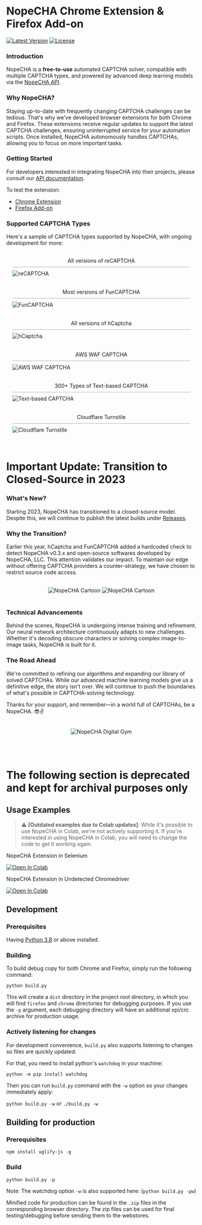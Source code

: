 # NopeCHA Chrome Extension & Firefox Add-on

[![Latest Version](https://img.shields.io/github/v/release/NopeCHALLC/nopecha-extension?style=flat-square)](https://github.com/NopeCHALLC/nopecha-extension/releases)
[![License](https://img.shields.io/github/license/NopeCHALLC/nopecha-extension?style=flat-square)](LICENSE)

### Introduction

NopeCHA is a **free-to-use** automated CAPTCHA solver, compatible with multiple CAPTCHA types, and powered by advanced deep learning models via the [NopeCHA API](https://developers.nopecha.com).

### Why NopeCHA?

Staying up-to-date with frequently changing CAPTCHA challenges can be tedious.
That's why we've developed browser extensions for both Chrome and Firefox.
These extensions receive regular updates to support the latest CAPTCHA challenges, ensuring uninterrupted service for your automation scripts.
Once installed, NopeCHA autonomously handles CAPTCHAs, allowing you to focus on more important tasks.

### Getting Started

For developers interested in integrating NopeCHA into their projects, please consult our [API documentation](http://localhost:34129/guides/extension_advanced/).

To test the extension:
- [Chrome Extension](https://www.nopecha.com/chrome)
- [Firefox Add-on](https://www.nopecha.com/firefox)

### Supported CAPTCHA Types

Here's a sample of CAPTCHA types supported by NopeCHA, with ongoing development for more:

<div style="display: flex; flex-flow: row wrap;">
    <div style="margin: auto; padding: 16px; display: flex; flex-flow: column nowrap; min-width: 300px; width: 45%; flex-grow: 1;">
        <div style="text-align: center; padding-bottom: 8px; margin-bottom: 8px; border-bottom: 1px solid #aaa;">All versions of reCAPTCHA</div>
        <img src="assets/recaptcha.gif?raw=true" style="object-fit: contain;" alt="reCAPTCHA" title="reCAPTCHA" />
    </div>
    <div style="margin: auto; padding: 16px; display: flex; flex-flow: column nowrap; min-width: 300px; width: 45%; flex-grow: 1;">
        <div style="text-align: center; padding-bottom: 8px; margin-bottom: 8px; border-bottom: 1px solid #aaa;">Most versions of FunCAPTCHA</div>
        <img src="assets/funcaptcha.gif?raw=true" style="object-fit: contain;" alt="FunCAPTCHA" title="FunCAPTCHA" />
    </div>
    <div style="margin: auto; padding: 16px; display: flex; flex-flow: column nowrap; min-width: 300px; width: 45%; flex-grow: 1;">
        <div style="text-align: center; padding-bottom: 8px; margin-bottom: 8px; border-bottom: 1px solid #aaa;">All versions of hCaptcha</div>
        <img src="assets/hcaptcha.gif?raw=true" style="object-fit: contain;" alt="hCaptcha" title="hCaptcha" />
    </div>
    <div style="margin: auto; padding: 16px; display: flex; flex-flow: column nowrap; min-width: 300px; width: 45%; flex-grow: 1;">
        <div style="text-align: center; padding-bottom: 8px; margin-bottom: 8px; border-bottom: 1px solid #aaa;">AWS WAF CAPTCHA</div>
        <img src="assets/awscaptcha.gif?raw=true" style="object-fit: contain;" alt="AWS WAF CAPTCHA" title="AWS WAF CAPTCHA" />
    </div>
    <div style="margin: auto; padding: 16px; display: flex; flex-flow: column nowrap; min-width: 300px; width: 45%; flex-grow: 1;">
        <div style="text-align: center; padding-bottom: 8px; margin-bottom: 8px; border-bottom: 1px solid #aaa;">300+ Types of Text-based CAPTCHA</div>
        <img src="assets/textcaptcha.gif?raw=true" style="object-fit: contain;" alt="Text-based CAPTCHA" title="Text-based CAPTCHA" />
    </div>
    <div style="margin: auto; padding: 16px; display: flex; flex-flow: column nowrap; min-width: 300px; width: 45%; flex-grow: 1;">
        <div style="text-align: center; padding-bottom: 8px; margin-bottom: 8px; border-bottom: 1px solid #aaa;">Cloudflare Turnstile</div>
        <img src="assets/turnstile.gif?raw=true" style="object-fit: contain;" alt="Cloudflare Turnstile" title="Cloudflare Turnstile" />
    </div>
</div>

<br>

# Important Update: Transition to Closed-Source in 2023

### What's New?

Starting 2023, NopeCHA has transitioned to a closed-source model.
Despite this, we will continue to publish the latest builds under [Releases](../../releases).

### Why the Transition?

Earlier this year, hCaptcha and FunCAPTCHA added a hardcoded check to detect NopeCHA v0.3.x and open-source softwares developed by NopeCHA, LLC.
This attention validates our impact.
To maintain our edge without offering CAPTCHA providers a counter-strategy, we have chosen to restrict source code access.

<br>

<div style="text-align: center;">
    <img src="assets/hcaptcha_butterfly.gif?raw=true" alt="NopeCHA Cartoon" title="NopeCHA Cartoon" style="max-width: 240px" />
    <img src="assets/nopecha_banner_1.webp?raw=true" alt="NopeCHA Cartoon" title="NopeCHA Cartoon" style="max-width: 300px" />
</div>

<br>

### Technical Advancements

Behind the scenes, NopeCHA is undergoing intense training and refinement.
Our neural network architecture continuously adapts to new challenges.
Whether it's decoding obscure characters or solving complex image-to-image tasks, NopeCHA is built for it.

### The Road Ahead

We're committed to refining our algorithms and expanding our library of solved CAPTCHAs.
While our advanced machine learning models give us a definitive edge, the story isn't over.
We will continue to push the boundaries of what's possible in CAPTCHA-solving technology.

Thanks for your support, and remember—in a world full of CAPTCHAs, be a NopeCHA. 😎✌️

<br>

<div style="text-align: center;">
    <img src="assets/nopecha_banner_0.webp?raw=true" alt="NopeCHA Digital Gym" title="NopeCHA Digital Gym" style="max-height: 400px" />
</div>

<br>
<br>
<br>

# The following section is deprecated and kept for archival purposes only

## Usage Examples

> :warning: **[Outdated examples due to Colab updates]**:
While it's possible to use NopeCHA in Colab, we're not actively supporting it.
If you're interested in using NopeCHA in Colab, you will need to change the code to get it working again.

NopeCHA Extension in Selenium

[![Open In Colab](https://colab.research.google.com/assets/colab-badge.svg)](https://colab.research.google.com/drive/1h9Q37yQqrLNhkqBCCWtHMPc09iOlLEQ5?usp=sharing)

NopeCHA Extension in Undetected Chromedriver

[![Open In Colab](https://colab.research.google.com/assets/colab-badge.svg)](https://colab.research.google.com/drive/1IAIwMWxpK7j1zzWJ1RmajD0TjaW_ANz4?usp=sharing)


## Development
### Prerequisites

Having [Python 3.8](https://python.org) or above installed.

### Building

To build debug copy for both Chrome and Firefox, simply run the following command:

`python build.py`

This will create a `dist` directory in the project root directory, in which you will find `firefox` and `chrome` directories for debugging purposes. If you use the `-p` argument, each debugging directory will have an additional xpi/crc archive for production usage.

### Actively listening for changes
For development convenience, `build.py` also supports listening to changes so files are quickly updated.

For that, you need to install python's `watchdog` in your machine:

`python -m pip install watchdog`

Then you can run `build.py` command with the `-w` option so your changes immediately apply:

`python build.py -w`
or
`./build.py -w`


## Building for production
### Prerequisites

`npm install uglify-js -g`

### Build

`python build.py -p`

Note: The watchdog option `-w` is also supported here: (`python build.py -pw`)

Minified code for production can be found in the `.zip` files in the corresponding browser directory. The zip files can be used for final testing/debugging before sending them to the webstores.
